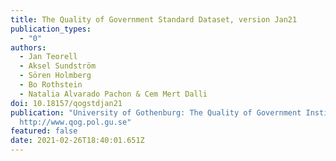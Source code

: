 ```yaml
---
title: The Quality of Government Standard Dataset, version Jan21
publication_types:
  - "0"
authors:
  - Jan Teorell
  - Aksel Sundström
  - Sören Holmberg
  - Bo Rothstein
  - Natalia Alvarado Pachon & Cem Mert Dalli
doi: 10.18157/qogstdjan21
publication: "University of Gothenburg: The Quality of Government Institute,
  http://www.qog.pol.gu.se"
featured: false
date: 2021-02-26T18:40:01.651Z
---
```


